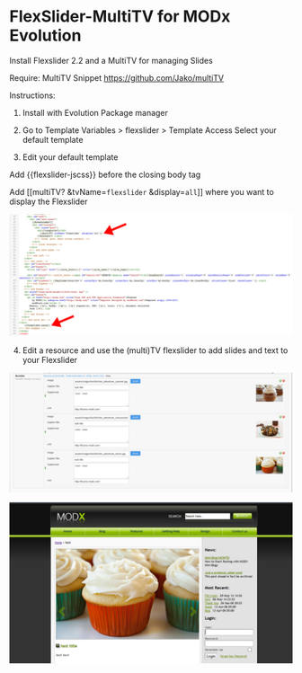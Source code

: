 FlexSlider-MultiTV for MODx Evolution
==================
Install Flexslider 2.2 and a MultiTV for managing Slides

Require: MultiTV Snippet https://github.com/Jako/multiTV

Instructions:

1) Install with Evolution Package manager 

2) Go to Template Variables > flexslider > Template Access
Select your default template

3) Edit your default template

Add {{flexslider-jscss}} before the closing body tag

Add [[multiTV? &tvName=`flexslider` &display=`all`]] where you want to display the Flexslider

![flexslider edit template](https://raw.githubusercontent.com/Nicola1971/FlexSlider-MultiTV/master/flextv-edit-template.jpg)


4) Edit a resource and use the (multi)TV flexslider to add slides and text to your Flexslider

![flexslider multitv](https://raw.githubusercontent.com/Nicola1971/FlexSlider-MultiTV/master/flextv-backend.jpg)


![frontend](https://raw.githubusercontent.com/Nicola1971/FlexSlider-MultiTV/master/flextv-front.jpg)
